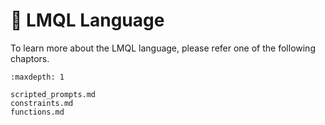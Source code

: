 # 📖 LMQL Language

To learn more about the LMQL language, please refer one of the following chaptors.

```{toctree}
:maxdepth: 1

scripted_prompts.md
constraints.md
functions.md
```